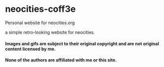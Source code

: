 # neocities-coff3e
Personal website for neocities.org

a simple retro-looking website for neocities.



#### Images and gifs are subject to their original copyright and are not original content licensed by me.
#### None of the authors are affiliated with me or this site.

